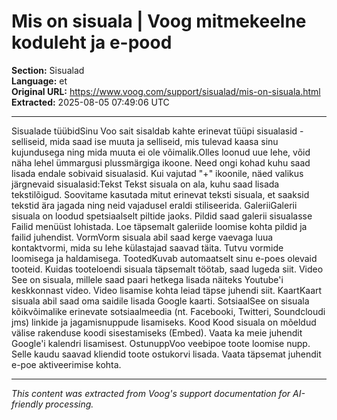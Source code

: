 # Mis on sisuala | Voog mitmekeelne koduleht ja e-pood

**Section:** Sisualad  
**Language:** et  
**Original URL:** https://www.voog.com/support/sisualad/mis-on-sisuala.html  
**Extracted:** 2025-08-05 07:49:06 UTC

---

Sisualade tüübidSinu Voo sait sisaldab kahte erinevat tüüpi sisualasid - selliseid, mida saad ise muuta ja selliseid, mis tulevad kaasa sinu kujundusega ning mida muuta ei ole võimalik.Olles loonud uue lehe, võid näha lehel ümmargusi plussmärgiga ikoone. Need ongi kohad kuhu saad lisada endale sobivaid sisualasid.
Kui vajutad "+" ikoonile, näed valikus järgnevaid sisualasid:Tekst Tekst sisuala on ala, kuhu saad lisada tekstilõigud. Soovitame kasutada mitut erinevat teksti sisuala, et saaksid tekstid ära jagada ning neid vajadusel eraldi stiliseerida.
GaleriiGalerii sisuala on loodud spetsiaalselt piltide jaoks. Pildid saad galerii sisualasse Failid menüüst lohistada. Loe täpsemalt galeriide loomise kohta pildid ja failid juhendist.
VormVorm sisuala abil saad kerge vaevaga luua kontaktvormi, mida su lehe külastajad saavad täita. Tutvu vormide loomisega ja haldamisega.
TootedKuvab automaatselt sinu e-poes olevaid tooteid. Kuidas tooteloendi sisuala täpsemalt töötab, saad lugeda siit.
Video See on sisuala, millele saad paari hetkega lisada näiteks Youtube'i keskkonnast video. Video lisamise kohta leiad täpse juhendi siit.
KaartKaart sisuala abil saad oma saidile lisada Google kaarti.
SotsiaalSee on sisuala kõikvõimalike erinevate sotsiaalmeedia (nt. Facebooki, Twitteri, Soundcloudi jms) linkide ja jagamisnuppude lisamiseks.
Kood Kood sisuala on mõeldud välise rakenduse koodi sisestamiseks (Embed). Vaata ka meie juhendit Google'i kalendri lisamisest.
OstunuppVoo veebipoe toote loomise nupp. Selle kaudu saavad kliendid toote ostukorvi lisada. Vaata täpsemat juhendit e-poe aktiveerimise kohta.

---

*This content was extracted from Voog's support documentation for AI-friendly processing.*
